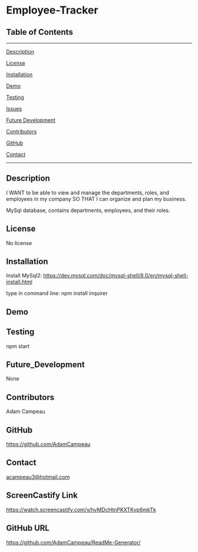 # Employee-Tracker

## Table of Contents
--------------------------------------
[Description](#Description)

[License](#License)

[Installation](#Installation)

[Demo](#Demo)

[Testing](#Testing)

[Issues](#Issues)

[Future Development](#Future_Development)

[Contributors](#Contributors)

[GitHub](#GitHub)

[Contact](#Contact)


--------------------------------------

## Description

I WANT to be able to view and manage the departments, roles, and employees in my company
SO THAT I can organize and plan my business.

MySql database, contains departments, employees, and their roles.

## License

No license

## Installation

Install MySql2: https://dev.mysql.com/doc/mysql-shell/8.0/en/mysql-shell-install.html

type in command line: npm install inquirer

## Demo


## Testing
npm start

## Future_Development
None

## Contributors
Adam Campeau

## GitHub
https://github.com/AdamCampeau

## Contact
acampeau3@hotmail.com

## ScreenCastify Link
https://watch.screencastify.com/v/hvMDcHtnPKXTKvp6mkTk

## GitHub URL
https://github.com/AdamCampeau/ReadMe-Generator/
